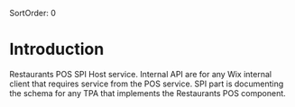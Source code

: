 SortOrder: 0
# Introduction

Restaurants POS SPI Host service. Internal API are for any Wix internal client that requires service from the POS service.
SPI part is documenting the schema for any TPA that implements the Restaurants POS component.
